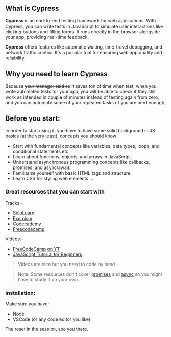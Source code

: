 ## What is Cypress

**Cypress** is an end-to-end testing framework for web applications. With Cypress, you can write tests in JavaScript to simulate user interactions like clicking buttons and filling forms. It runs directly in the browser alongside your app, providing real-time feedback.

**Cypress** offers features like automatic waiting, time-travel debugging, and network traffic control. It's a popular tool for ensuring web app quality and reliability.

## Why you need to learn Cypress

Because ~~your manager said so~~ it saves ton of time when test, when you write automated tests for your app, you will be able to check if they still work as intended in couple of minutes instead of testing again from zero, and you can automate some of your repeated tasks of you are nerd enough,

## Before you start:

In order to start using it, you have to have some solid background in JS basics (at the very least),
concepts you should know:

- Start with fundamental concepts like variables, data types, loops, and conditional statements.etc
- Learn about functions, objects, and arrays in JavaScript.
- Understand asynchronous programming concepts like callbacks, promises, and async/await.
- Familiarize yourself with basic HTML tags and structure.
- Learn CSS for styling web elements
...

### Great resources that you can start with

Tracks:-
- [SoloLearn](https://www.sololearn.com/learn/courses/le-javascript)
- [Exercism](https://exercism.org/tracks/javascript/concepts)
- [Codecademy](https://www.codecademy.com/enrolled/courses/introduction-to-javascript)
- [Freecodecamp](https://www.freecodecamp.org/learn/javascript-algorithms-and-data-structures/)

Videos:-
- [FreeCodeCamp on YT](https://youtu.be/PkZNo7MFNFg?feature=shared)
- [JavaScript Tutorial for Beginners](https://youtu.be/W6NZfCO5SIk?feature=shared)

> Videos are nice but you need to code by hand

> Note: Some resources don't cover [promises](https://developer.mozilla.org/en-US/docs/Web/JavaScript/Reference/Global_Objects/Promise) and [async](https://developer.mozilla.org/en-US/docs/Web/JavaScript/Reference/Statements/async_function) so you might have to study it on your own.

### installation:

Make sure you have:

- Node
- VSCode (or any code editor you like)

The reset in the session, see you there.
